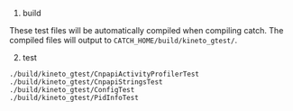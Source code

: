 1. build

These test files will be automatically compiled when compiling catch. The compiled files will output to `CATCH_HOME/build/kineto_gtest/`.

2. test

```
./build/kineto_gtest/CnpapiActivityProfilerTest
./build/kineto_gtest/CnpapiStringsTest
./build/kineto_gtest/ConfigTest
./build/kineto_gtest/PidInfoTest
```
